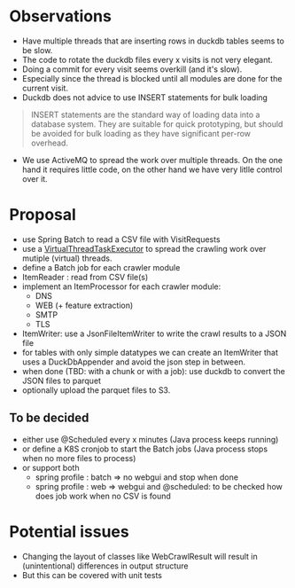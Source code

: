 
# Observations
* Have multiple threads that are inserting rows in duckdb tables seems to be slow.
* The code to rotate the duckdb files every x visits is not very elegant.
* Doing a commit for every visit seems overkill (and it's slow).
* Especially since the thread is blocked until all modules are done for the current visit.
* Duckdb does not advice to use INSERT statements for bulk loading
  
> INSERT statements are the standard way of loading data into a database system. 
> They are suitable for quick prototyping, but should be avoided for bulk loading as they 
> have significant per-row overhead.

* We use ActiveMQ to spread the work over multiple threads. 
  On the one hand it requires little code, on the other hand we have very litlle control over it.

# Proposal

* use Spring Batch to read a CSV file with VisitRequests
* use a [VirtualThreadTaskExecutor](https://docs.spring.io/spring-framework/docs/current/javadoc-api/org/springframework/core/task/VirtualThreadTaskExecutor.html) 
  to spread the crawling work over mutiple (virtual) threads.
* define a Batch job for each crawler module
* ItemReader : read from CSV file(s)
* implement an ItemProcessor for each crawler module:
   * DNS 
   * WEB (+ feature extraction)
   * SMTP
   * TLS
* ItemWriter: use a JsonFileItemWriter to write the crawl results to a JSON file
* for tables with only simple datatypes we can create an ItemWriter that uses a DuckDbAppender and avoid the json step in between.
* when done (TBD: with a chunk or with a job): use duckdb to convert the JSON files to parquet 
* optionally upload the parquet files to S3. 

## To be decided
* either use @Scheduled every x minutes (Java process keeps running) 
* or define a K8S cronjob to start the Batch jobs (Java process stops when no more files to process)
* or support both
  * spring profile : batch => no webgui and stop when done
  * spring profile : web => webgui and @scheduled: to be checked how does job work when no CSV is found 


# Potential issues
* Changing the layout of classes like WebCrawlResult will result in (unintentional) differences in output structure  
* But this can be covered with unit tests
